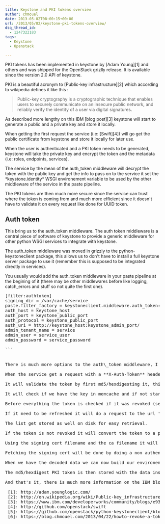 ```yaml
---
title: Keystone and PKI tokens overview
author: chmouel
date: 2013-05-02T08:00:15+00:00
url: /2013/05/02/keystone-pki-tokens-overview/
dsq_thread_id:
  - 1247322183
tags:
  - Keystone
  - Openstack

---
```

PKI tokens has been implemented in keystone by [Adam Young][1] and others and was shipped for the OpenStack grizlly release. It is available since the version 2.0 API of keystone.

PKI is a beautiful acronym to [Public-key infrastructure][2] which according to wikipedia defines it like this :

> Public-key cryptography is a cryptographic technique that enables users to securely communicate on an insecure public network, and reliably verify the identity of a user via digital signatures.

As described more lengthy on this IBM [blog post][3] keystone will start to generate a public and a private key and store it locally.

When getting the first request the service (i.e: [Swift][4]) will go get the public certificate from keystone and store it locally for later use.

When the user is authenticated and a PKI token needs to be generated, keystone will take the private key and encrypt the token and the metadata (i.e: roles, endpoints, services).

The service by the mean of the auth_token middleware will decrypt the token with the public key and get the info to pass on to the service it set the \*keystone.identity\* WSGI environement variable to be used by the other middleware of the service in the paste pipeline.

The PKI tokens are then much more secure since the service can trust where the token is coming from and much more efficient since it doesn't have to validate it on every request like done for UUID token.

## Auth token

This bring us to the auth_token middleware. The auth token middleware is a central piece of software of keystone to provide a generic middleware for other python WSGI services to integrate with keystone.

The auth_token middleware was moved in grizzly to the python-keystoneclient package, this allows us to don't have to install a full keystone server package to use it (remember this is supposed to be integrated directly in services).

You usually would add the auth\_token middleware in your paste pipeline at the begining of it (there may be other middlewares before like logging, catch\_errors and stuff so not quite the first one).

<pre class="example">[filter:authtoken]
signing_dir = /var/cache/service
paste.filter_factory = keystoneclient.middleware.auth_token:filter_factory
auth_host = keystone_host
auth_port = keystone_public_port
auth_protocol = keystone_public_port
auth_uri = http://keystone_host:keystone_admin_port/
admin_tenant_name = service
admin_user = service_user
admin_password = service_password

```


There is much more options to the auth\_token middleware, I invite you to refer to your service documentation and read a bit the top of the auth\_token file [here][5].

When the service get a request with a **X-Auth-Token** header containing a PKI token the auth middleware will intercept it and start to do some works.

It will validate the token by first md5/hexdigesting it, this is going to be the key in memcache as you may have seen the PKI token since containing all the metadatas can be very long and are too big to server as is for memcache.

It will check if we have the key in memcache and if not start verify the signed token.

Before everything the token is checked if it was revoked (see my previous article about [PKI revoked tokens][6]). The way it's getting the revoked token is to first check if the token revocation list is expired (by default it will do a refresh for it every seconds).

If it need to be refreshed it will do a request to the url '_/v2.0/tokens/revoked_' with an admin token to the keystone admin interface and get the list of revoked tokens.

The list get stored as well on disk for easy retrieval.

If the token is not revoked it will convert the token to a proper CMS format and start verifying it.

Using the signing cert filename and the ca filename it will invoke the command line openssl CLI to do a cms -verify which will decode the cms token providing the decoded data. If the cert filename or the ca filename was missing it will fetch it again.

Fetching the signing cert will be done by doing a non authenticated query to the keystone admin url '_/v2.0/certificates/signing_'. Same goes for the ca making a query to the keystone url '_/v2.0/certificates/ca_'.

When we have the decoded data we can now build our environement variable for the other inside the environement variable call keystone.token_info this will be used next by the other services middleware. Bunch of new headers will be added to the request with for example the User Project ID Project Name etc..

The md5/hexdigest PKI token is then stored with the data inside memcache.

And that's it, there is much more information on the IBM blog post and on Adam's blog I am mentionning earlier.

 [1]: http://adam.younglogic.com/
 [2]: http://en.wikipedia.org/wiki/Public-key_infrastructure
 [3]: https://www.ibm.com/developerworks/community/blogs/e93514d3-c4f0-4aa0-8844-497f370090f5/entry/openstack_keystone_workflow_token_scoping?lang%3Den
 [4]: http://github.com/openstack/swift
 [5]: https://github.com/openstack/python-keystoneclient/blob/master/keystoneclient/middleware/auth_token.py
 [6]: https://blog.chmouel.com/2013/04/22/howto-revoke-a-token-with-keystone-and-pki-v2-0-api/